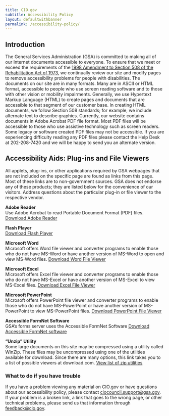 ```yaml
---
title: CIO.gov
subtitle: Accessibility Policy
layout: defaultwithbanner
permalink: /accessibility-policy/
---
```


## Introduction
The General Services Administration (GSA) is committed to making all of our Internet documents accessible to everyone. To ensure that we meet or exceed the requirements of the [1998 Amendment to Section 508 of the Rehabilitation Act of 1973](http://www.section508.gov/index.cfm?FuseAction=Content&ID=3), we continually review our site and modify pages to remove accessibility problems for people with disabilities. The documents on our site are in many formats. Many are in ASCII or HTML format, accessible to people who use screen reading software and to those with other vision or mobility impairments. Generally, we use Hypertext Markup Language (HTML) to create pages and documents that are accessible to that segment of our customer base. In creating HTML documents, we follow Section 508 standards; for example, we include alternate text to describe graphics. Currently, our website contains documents in Adobe Acrobat PDF file format. Most PDF files will be accessible to those who use assistive technology such as screen readers. Some legacy or software created PDF files may not be accessible. If you are experiencing difficulty reading any PDF files please contact the Help Desk at 202-208-7420 and we will be happy to send you an alternate version.

## Accessibility Aids: Plug-ins and File Viewers
All applets, plug-ins, or other applications required by GSA webpages that are not included on the specific page are found as links from this page. Most of these links are to non-government sources. GSA does not endorse any of these products; they are listed below for the convenience of our visitors. Address questions about the particular plug-in or file viewer to the respective vendor.

**Adobe Reader**<br/>
Use Adobe Acrobat to read Portable Document Format (PDF) files.
[Download Adobe Reader](http://get.adobe.com/reader/otherversions/)

**Flash Player**<br/>
[Download Flash Player](http://get.adobe.com/flashplayer/)

**Microsoft Word**<br/>
Microsoft offers Word file viewer and converter programs to enable those who do not have MS-Word or have another version of MS-Word to open and view MS-Word files.
[Download Word File Viewer](http://www.microsoft.com/downloads/details.aspx?familyid=3657CE88-7CFA-457A-9AEC-F4F827F20CAC&displaylang=en)

**Microsoft Excel**<br/>
Microsoft offers Excel file viewer and converter programs to enable those who do not have MS-Excel or have another version of MS-Excel to view MS-Excel files.
[Download Excel File Viewer](http://www.microsoft.com/downloads/details.aspx?familyid=1CD6ACF9-CE06-4E1C-8DCF-F33F669DBC3A&displaylang=en)

**Microsoft PowerPoint**<br/>
Microsoft offers PowerPoint file viewer and converter programs to enable those who do not have MS-PowerPoint or have another version of MS-PowerPoint to view MS-PowerPoint files.
[Download PowerPoint File Viewer](http://www.microsoft.com/en-us/download/details.aspx?id=6)

**Accessible FormNet Software**<br/>
GSA’s forms server uses the Accessible FormNet Software
[Download Accessible FormNet software](http://www.gsa.gov/Portal/gsa/ep/contentView.do?contentId=12455&bodyOnly=true&contentType=GSA_BASIC)

**“Unzip” Utility**<br/>
Some large documents on this site may be compressed using a utility called WinZip. These files may be uncompressed using one of the utilities available for download. Since there are many options, this link takes you to a list of possible viewers at download.com.
[View list of zip utilities](http://download.cnet.com/1770-20_4-0.html?searchtype=downloads&query=zip&tg=dl-2001&search=+Go%25252521+)

### What to do if you have trouble
If you have a problem viewing any material on CIO.gov or have questions about our accessibility policy, please contact [ciocouncil.support@gsa.gov](mailto:ciocouncil.support@gsa.gov). If your problem is a broken link, a link that goes to the wrong page, or other technical problems, please send us that information through [feedback@cio.gov](mailto:feedback@cio.gov).
